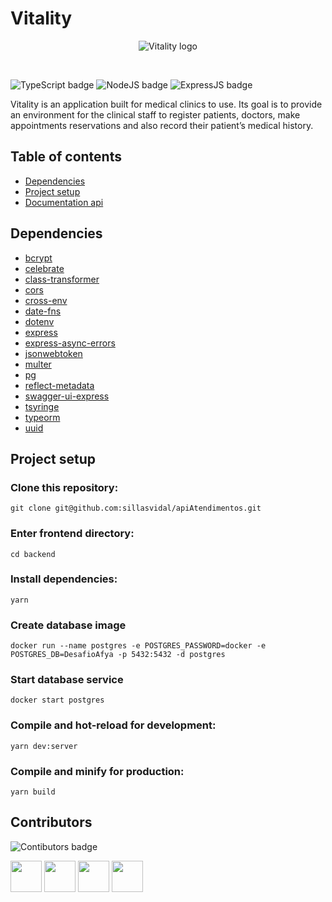# Vitality

<div align="center">
  
![Vitality logo](https://github.com/jsenger/desafio-afya/blob/frontend/frontend/public/img/vit_logo.svg)
  
</div>

<br />

![TypeScript badge](https://img.shields.io/badge/TypeScript-007ACC?style=for-the-badge&logo=typescript&logoColor=white)
![NodeJS badge](https://img.shields.io/badge/NodeJS-007ACC?style=for-the-badge&logo=javascript&logoColor=white)
![ExpressJS badge](https://img.shields.io/badge/ExpressJS-007ACC?style=for-the-badge&logo=express&logoColor=white)

Vitality is an application built for medical clinics to use. Its goal is to provide an environment for the clinical staff to register patients, doctors, make appointments reservations and also record their patient’s medical history.

## Table of contents

- [Dependencies](#dependencies)
- [Project setup](#project-setup)
- [Documentation api](https://desafioafya.herokuapp.com/docs)

## Dependencies

- [bcrypt](https://www.npmjs.com/package/bcrypt)
- [celebrate](https://www.npmjs.com/package/celebrate)
- [class-transformer](https://www.npmjs.com/package/class-transformer)
- [cors](https://www.npmjs.com/package/cors)
- [cross-env](https://www.npmjs.com/package/cross-env)
- [date-fns](https://date-fns.org/)
- [dotenv](https://www.npmjs.com/package/dotenv)
- [express](https://expressjs.com/pt-br/)
- [express-async-errors](https://www.npmjs.com/package/express-async-errors)
- [jsonwebtoken](https://www.npmjs.com/package/jsonwebtoken)
- [multer](https://www.npmjs.com/package/multer)
- [pg](https://www.npmjs.com/package/pg)
- [reflect-metadata](https://www.npmjs.com/package/reflect-metadata)
- [swagger-ui-express](https://www.npmjs.com/package/swagger-ui-express)
- [tsyringe](https://www.npmjs.com/package/tsyringe)
- [typeorm](https://typeorm.io/#/)
- [uuid](https://www.npmjs.com/package/uuid)

## Project setup

### Clone this repository:

```
git clone git@github.com:sillasvidal/apiAtendimentos.git
```

### Enter frontend directory:

```
cd backend
```

### Install dependencies:

```
yarn
```

### Create database image

```
docker run --name postgres -e POSTGRES_PASSWORD=docker -e POSTGRES_DB=DesafioAfya -p 5432:5432 -d postgres
```

### Start database service

```
docker start postgres
```

### Compile and hot-reload for development:

```
yarn dev:server
```

### Compile and minify for production:

```
yarn build
```

## Contributors

![Contibutors badge](http://forthebadge.com/images/badges/built-by-developers.svg)

<a href="https://github.com/jsenger"><img src="https://avatars.githubusercontent.com/u/34224710?v=4" width="50" height="50" alt=""/></a>
<a href="https://github.com/luc0liv"><img src="https://avatars.githubusercontent.com/u/71158905?v=4" width="50" height="50" alt=""/></a>
<a href="https://github.com/mylycy"><img src="https://avatars.githubusercontent.com/u/83430469?v=4" width="50" height="50" alt=""/></a>
<a href="https://github.com/sillasvidal"><img src="https://avatars.githubusercontent.com/u/38226117?v=4" width="50" height="50" alt=""/></a>
